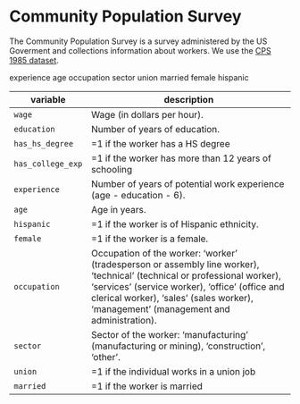 # Community Population Survey


The Community Population Survey is a survey administered by the US
Goverment and collections information about workers. We use the [CPS
1985 dataset](https://rdrr.io/cran/AER/man/CPS1985.html).

experience age occupation sector union married female hispanic

| variable | description |
|----|----|
| `wage` | Wage (in dollars per hour). |
| `education` | Number of years of education. |
| `has_hs_degree` | =1 if the worker has a HS degree |
| `has_college_exp` | =1 if the worker has more than 12 years of schooling |
| `experience` | Number of years of potential work experience (age - education - 6). |
| `age` | Age in years. |
| `hispanic` | =1 if the worker is of Hispanic ethnicity. |
| `female` | =1 if the worker is a female. |
| `occupation` | Occupation of the worker: ‘worker’ (tradesperson or assembly line worker), ‘technical’ (technical or professional worker), ‘services’ (service worker), ‘office’ (office and clerical worker), ‘sales’ (sales worker), ‘management’ (management and administration). |
| `sector` | Sector of the worker: ‘manufacturing’ (manufacturing or mining), ‘construction’, ‘other’. |
| `union` | =1 if the individual works in a union job |
| `married` | =1 if the worker is married |
